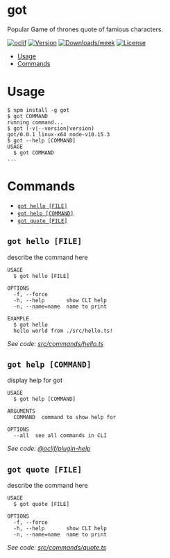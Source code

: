 got
===

Popular Game of thrones quote of famious characters.

[![oclif](https://img.shields.io/badge/cli-oclif-brightgreen.svg)](https://oclif.io)
[![Version](https://img.shields.io/npm/v/got.svg)](https://npmjs.org/package/got)
[![Downloads/week](https://img.shields.io/npm/dw/got.svg)](https://npmjs.org/package/got)
[![License](https://img.shields.io/npm/l/got.svg)](https://github.com/Prakash106/got-quotes-cli/blob/master/package.json)

<!-- toc -->
* [Usage](#usage)
* [Commands](#commands)
<!-- tocstop -->
# Usage
<!-- usage -->
```sh-session
$ npm install -g got
$ got COMMAND
running command...
$ got (-v|--version|version)
got/0.0.1 linux-x64 node-v10.15.3
$ got --help [COMMAND]
USAGE
  $ got COMMAND
...
```
<!-- usagestop -->
# Commands
<!-- commands -->
* [`got hello [FILE]`](#got-hello-file)
* [`got help [COMMAND]`](#got-help-command)
* [`got quote [FILE]`](#got-quote-file)

## `got hello [FILE]`

describe the command here

```
USAGE
  $ got hello [FILE]

OPTIONS
  -f, --force
  -h, --help       show CLI help
  -n, --name=name  name to print

EXAMPLE
  $ got hello
  hello world from ./src/hello.ts!
```

_See code: [src/commands/hello.ts](https://github.com/Prakash106/got-quotes-cli/blob/v0.0.1/src/commands/hello.ts)_

## `got help [COMMAND]`

display help for got

```
USAGE
  $ got help [COMMAND]

ARGUMENTS
  COMMAND  command to show help for

OPTIONS
  --all  see all commands in CLI
```

_See code: [@oclif/plugin-help](https://github.com/oclif/plugin-help/blob/v2.1.6/src/commands/help.ts)_

## `got quote [FILE]`

describe the command here

```
USAGE
  $ got quote [FILE]

OPTIONS
  -f, --force
  -h, --help       show CLI help
  -n, --name=name  name to print
```

_See code: [src/commands/quote.ts](https://github.com/Prakash106/got-quotes-cli/blob/v0.0.1/src/commands/quote.ts)_
<!-- commandsstop -->

